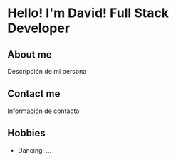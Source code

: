 # Hello! I'm David! Full Stack Developer

## About me

Descripción de mi persona

## Contact me

Información de contacto

## Hobbies
- Dancing: ...
